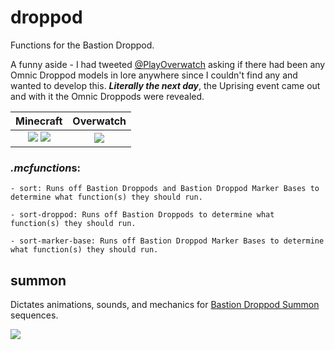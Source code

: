 # droppod
Functions for the Bastion Droppod.

A funny aside - I had tweeted [@PlayOverwatch](https://twitter.com/TheAfroOfDoom/status/850838604981174273) asking if there had been any Omnic Droppod models in lore anywhere since I couldn't find any and wanted to develop this.  ***Literally the next day***, the Uprising event came out and with it the Omnic Droppods were revealed.

Minecraft   |   Overwatch
:-------------:|:----------:
![](https://i.imgur.com/OY4xKwV.png) ![](https://i.imgur.com/T5DYIVH.png) | ![](https://cdna.artstation.com/p/assets/images/images/005/556/462/large/hong-chan-lim-droppod-screenshot.jpg?1491937270)

### *.mcfunction*s:
    - sort: Runs off Bastion Droppods and Bastion Droppod Marker Bases to determine what function(s) they should run.
    
    - sort-droppod: Runs off Bastion Droppods to determine what function(s) they should run.
    
    - sort-marker-base: Runs off Bastion Droppod Marker Bases to determine what function(s) they should run.
    
## summon
Dictates animations, sounds, and mechanics for [Bastion Droppod Summon](https://www.youtube.com/watch?v=zdxBCn-UAFg) sequences.

![](https://media.giphy.com/media/l3mZg2E5ftFj9bWmI/giphy.gif)
